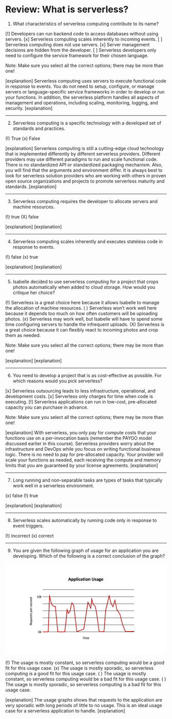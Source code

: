 <!--
#
# Licensed to the Apache Software Foundation (ASF) under one or more
# contributor license agreements.  See the NOTICE file distributed with
# this work for additional information regarding copyright ownership.
# The ASF licenses this file to You under the Apache License, Version 2.0
# (the "License"); you may not use this file except in compliance with
# the License.  You may obtain a copy of the License at
#
#     http://www.apache.org/licenses/LICENSE-2.0
#
# Unless required by applicable law or agreed to in writing, software
# distributed under the License is distributed on an "AS IS" BASIS,
# WITHOUT WARRANTIES OR CONDITIONS OF ANY KIND, either express or implied.
# See the License for the specific language governing permissions and
# limitations under the License.
#
-->

# Review: What is serverless?

1. What characteristics of serverless computing contribute to its name?

[!] Developers can run backend code to access databases without using servers.
[x] Serverless computing scales inherently to incoming events.
[ ] Serverless computing does not use servers.
[x] Server management decisions are hidden from the developer.
[ ] Serverless developers only need to configure the service framework for their chosen language.

Note: Make sure you select all the correct options; there may be more than one!

[explanation]
Serverless computing uses servers to execute functional code in response to events. You do not need to setup, configure, or manage servers or language-specific service frameworks in order to develop or run your functions. In addition, the serverless platform handles all aspects of management and operations, including scaling, monitoring, logging, and security.
[explanation]

---

2. Serverless computing is a specific technology with a developed set of standards and practices.

(!) True
(x) False

[explanation]
Serverless computing is still a cutting-edge cloud technology that is implemented differently by different serverless providers. Different providers may use different paradigms to run and scale functional code.  There is no standardized API or standardized packaging mechanism. Also, you will find that the arguments and environment differ.  It is always best to look for serverless solution providers who are working with others in proven open source organizations and projects to promote serverless maturity and standards.
[explanation]

---

3. Serverless computing requires the developer to allocate servers and machine resources.

(!) true
(X) false

[explanation]
[explanation]

---

4. Serverless computing scales inherently and executes stateless code in response to events.

(!) false
(x) true

[explanation]
[explanation]

---

5. Isabelle decided to use serverless computing for a project that crops photos automatically when added to cloud storage. How would you critique her choice?

(!) Serverless is a great choice here because it allows Isabelle to manage the allocation of machine resources.
( ) Serverless won’t work well here because it depends too much on how often customers will be uploading photos.
(x) Serverless may work well, but Isabelle will have to spend some time configuring servers to handle the infrequent uploads.
(X) Serverless is a great choice because it can flexibly react to incoming photos and crop them as needed.

Note: Make sure you select all the correct options; there may be more than one!

[explanation]
[explanation]

---

6. You need to develop a project that is as cost-effective as possible. For which reasons would you pick serverless?

[x] Serverless outsourcing leads to less infrastructure, operational, and development costs.
[x] Serverless only charges for time when code is executing.
[!] Serverless applications can run in low-cost, pre-allocated capacity you can purchase in advance.

Note: Make sure you select all the correct options; there may be more than one!

[explanation]
With serverless, you only pay for compute costs that your functions use on a per-invocation basis (remember the PAYGO model discussed earlier in this course). Serverless providers worry about the infrastructure and DevOps while you focus on writing functional business logic. There is no need to pay for pre-allocated capacity. Your provider will scale your functions as needed, each receiving the compute and memory limits that you are guaranteed by your license agreements.
[explanation]

---

7. Long running and non-separable tasks are types of tasks that typically work well in a serverless environment.

(x) false
(!) true

[explanation]
[explanation]

---

8. Serverless scales automatically by running code only in response to event triggers.

(!) incorrect
(x) correct

---

9. You are given the following graph of usage for an application you are developing. Which of the following is a correct conclusion of the graph?

![Application Usage Graph](images/101-ex0-review-question-request-graph-1.png)

<!-- <img width="80%" src="/static/101-ex0-review-question-request-graph-1.png"/> -->

(!) The usage is mostly constant, so serverless computing would be a good fit for this usage case.
(x) The usage is mostly sporadic, so serverless computing is a good fit for this usage case.
( ) The usage is mostly constant, so serverless computing would be a bad fit for this usage case.
( ) The usage is mostly sporadic, so serverless computing is a bad fit for this usage case.

[explanation]
The usage graphs shows that requests to the application are very sporadic with long periods of little to no usage.  This is an ideal usage case for a serverless application to handle.
[explanation]
